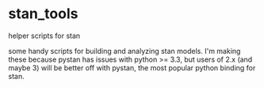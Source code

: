 # stan_tools
helper scripts for stan

some handy scripts for building and analyzing stan models. I'm making these because pystan has issues with python >= 3.3, but users of 2.x (and maybe 3) will be better off with pystan, the most popular python binding for stan.
